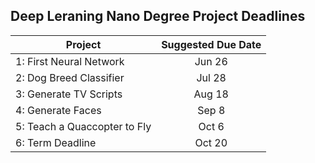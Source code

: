 ## Deep Leraning Nano Degree Project Deadlines
| Project                   | Suggested Due Date |
| ------------------------- |:-------------:|
| 1: First Neural Network      | Jun 26 |
| 2: Dog Breed Classifier      | Jul 28 |
| 3: Generate TV Scripts       | Aug 18 |
| 4: Generate Faces            | Sep 8 |
| 5: Teach a Quaccopter to Fly | Oct 6 |
| 6: Term Deadline             | Oct 20 |
